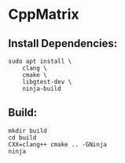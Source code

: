 CppMatrix
==

## Install Dependencies:

    sudo apt install \
        clang \
        cmake \
        libgtest-dev \
        ninja-build

## Build:

    mkdir build
    cd build
    CXX=clang++ cmake .. -GNinja
    ninja
